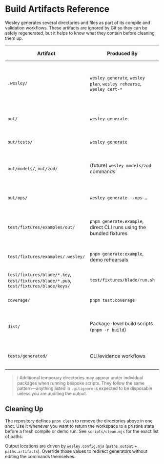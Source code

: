 # Build Artifacts Reference

Wesley generates several directories and files as part of its compile and validation workflows. These artifacts are ignored by Git so they can be safely regenerated, but it helps to know what they contain before cleaning them up.

| Artifact | Produced By | Purpose / Contents | Safe to Delete? |
| --- | --- | --- | --- |
| `.wesley/` | `wesley generate`, `wesley plan`, `wesley rehearse`, `wesley cert-*` | Evidence bundle, score reports, SHIPME certificate, HOLMES inputs. Delete when you no longer need the latest bundle. | ✅ Generated each run. |
| `out/` | `wesley generate` | Core DDL (`schema.sql`), RLS output (`rls.sql`), and default artifacts. | ✅ Generated from the current schema. |
| `out/tests/` | `wesley generate` | pgTAP suites (`tests.sql`) and future test artifacts. | ✅ Regenerated on compile. |
| `out/models/`, `out/zod/` | (future) `wesley models/zod` commands | JavaScript/TypeScript models and validation schemas. | ✅ Regenerated when commands run. |
| `out/ops/` | `wesley generate --ops …` | Experimental operation SQL (views/functions + explain output). | ✅ Regenerated when ops compile. |
| `test/fixtures/examples/out/` | `pnpm generate:example`, direct CLI runs using the bundled fixtures | Generated artifacts for the ecommerce demo schema (follows the same subdirectory layout). | ✅ Regenerated on next demo run. |
| `test/fixtures/examples/.wesley/` | `pnpm generate:example`, demo rehearsals | Evidence bundle for example schema; mirrors root `.wesley/`. | ✅ Regenerated with demo commands. |
| `test/fixtures/blade/*.key`, `test/fixtures/blade/*.pub`, `test/fixtures/blade/keys/` | `test/fixtures/blade/run.sh` | Temporary signing keys for the BLADE demo flow. | ✅ Regenerate as part of the demo. |
| `coverage/` | `pnpm test:coverage` | Coverage reports from Jest/Vitest suites. | ✅ Pure test output. |
| `dist/` | Package-level build scripts (`pnpm -r build`) | Transpiled bundles for any package that emits compiled JS. | ✅ Rebuilt by the corresponding package build. |
| `tests/generated/` | CLI/evidence workflows | Generated SQL/pgTAP test suites used during rehearsal. | ✅ Regenerated on next CLI run. |

> ℹ️ Additional temporary directories may appear under individual packages when running bespoke scripts. They follow the same pattern—anything listed in `.gitignore` is expected to be disposable unless you are auditing the output.

## Cleaning Up

The repository defines `pnpm clean` to remove the directories above in one shot. Use it whenever you want to return the workspace to a pristine state before a fresh compile or demo run. See `scripts/clean.mjs` for the exact list of paths.

Output locations are driven by `wesley.config.mjs` (`paths.output` + `paths.artifacts`). Override those values to redirect generators without editing the commands themselves.
